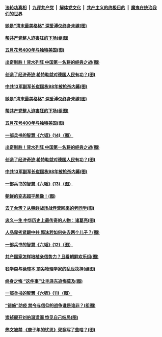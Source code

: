 

####  [法轮功真相](../../../../basic/blob/master/README.md?t=05080001) &nbsp;|&nbsp; [九评共产党](../../../../9ping.md/blob/master/README.md?t=05080001) &nbsp;|&nbsp; [解体党文化](../../../../jtdwh.md/blob/master/README.md?t=05080001)  &nbsp;|&nbsp; [共产主义的终极目的](../../../../gczydzjmd.md/blob/master/README.md?t=05080001) &nbsp;|&nbsp; [魔鬼在统治我们的世界](../../../../mgztzwmdsj.md/blob/master/README.md?t=05080001) 

#### [她是“清末最美格格” 深爱溥仪终身未嫁(图)](../pages/p6/930980.md?t=05080001) 

#### [帮共产党整人迫害狂的下场(组图)](../pages/p6/931686.md?t=05080001) 

#### [五月花号400年与独特美国(图)](../pages/p6/932131.md?t=05080001) 

#### [出奇制胜！背水列阵 中国第一名将的经典之战(图)](../pages/p6/930916.md?t=05080001) 

#### [创造了经济奇迹 希特勒就对德国人民有功？(图)](../pages/p6/931904.md?t=05080001) 

#### [中共13军副军长崔国栋98年被枪杀内幕(图)](../pages/p6/930973.md?t=05080001) 

#### [她是“清末最美格格” 深爱溥仪终身未嫁(图)](../pages/p6/930980.md?t=05080001) 

#### [帮共产党整人迫害狂的下场(组图)](../pages/p6/931686.md?t=05080001) 

#### [五月花号400年与独特美国(图)](../pages/p6/932131.md?t=05080001) 

#### [一部兵书的智慧《六韬》(14)（图）](../pages/p6/930908.md?t=05080001) 

#### [出奇制胜！背水列阵 中国第一名将的经典之战(图)](../pages/p6/930916.md?t=05080001) 

#### [创造了经济奇迹 希特勒就对德国人民有功？(图)](../pages/p6/931904.md?t=05080001) 

#### [中共13军副军长崔国栋98年被枪杀内幕(图)](../pages/p6/930973.md?t=05080001) 

#### [一部兵书的智慧《六韬》(13)（图）](../pages/p6/930907.md?t=05080001) 

#### [朝鲜的变态超乎想像！(图)](../pages/p6/931969.md?t=05080001) 

#### [去了台湾？从朝鲜战场战俘营回来的老同学(图)](../pages/p6/931873.md?t=05080001) 

#### [忠义一生 中华历史上最传奇的人物：诸葛亮(图)](../pages/p6/930978.md?t=05080001) 

#### [人品卑劣紧跟中共 郭沫若如何失去两个儿子？(图)](../pages/p6/931305.md?t=05080001) 

#### [一部兵书的智慧《六韬》(12)（图）](../pages/p6/930905.md?t=05080001) 

#### [共产国家怎样培植亲信势力？且看朝鲜欢乐组(图)](../pages/p6/931871.md?t=05080001) 

#### [钱学森与徐璋本 顶尖物理学家的乱世抉择(组图)](../pages/p6/931452.md?t=05080001) 

#### [终身之悔 “这件事”让毛泽东追悔莫及(图)](../pages/p6/930972.md?t=05080001) 

#### [一部兵书的智慧《六韬》(11)（图）](../pages/p6/930903.md?t=05080001) 

#### [“错施”防疫 禁令与信仰的战争谁是谁非？(组图)](../pages/p6/931966.md?t=05080001) 

#### [崇祯展开刘伯温遗画 惊见自己结局(图)](../pages/p6/931211.md?t=05080001) 

#### [热文被禁 《庚子年的忧思》究竟写了些啥？(图)](../pages/p6/931861.md?t=05080001) 

